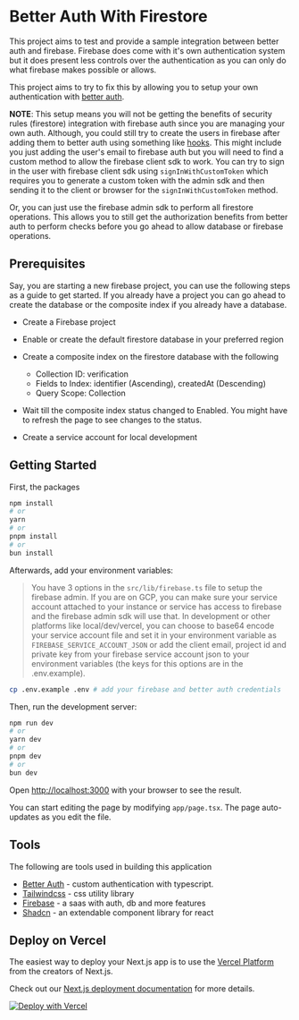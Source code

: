 # Better Auth With Firestore

This project aims to test and provide a sample integration between better auth and firebase.
Firebase does come with it's own authentication system but it does present less controls over the authentication as you can only do what firebase makes possible or allows.

This project aims to try to fix this by allowing you to setup your own authentication with [better auth](https://www.better-auth.com).

**NOTE**:
This setup means you will not be getting the benefits of security rules (firestore) integration with firebase auth since you are managing your own auth.
Although, you could still try to create the users in firebase after adding them to better auth using something like [hooks](https://www.better-auth.com/docs/concepts/hooks). This might include you just adding the user's email to firebase auth but you will need to find a custom method to allow the firebase client sdk to work. You can try to sign in the user with firebase client sdk using `signInWithCustomToken` which requires you to generate a custom token with the admin sdk and then sending it to the client or browser for the `signInWithCustomToken` method.

Or, you can just use the firebase admin sdk to perform all firestore operations. This allows you to still get the authorization benefits from better auth to perform checks before you go ahead to allow database or firebase operations.

## Prerequisites

Say, you are starting a new firebase project, you can use the following steps as a guide to get started. If you already have a project you can go ahead to create the database or the composite index if you already have a database.

- Create a Firebase project
- Enable or create the default firestore database in your preferred region
- Create a composite index on the firestore database with the following

  - Collection ID: verification
  - Fields to Index: identifier (Ascending), createdAt (Descending)
  - Query Scope: Collection

- Wait till the composite index status changed to Enabled. You might have to refresh the page to see changes to the status.
- Create a service account for local development

## Getting Started

First, the packages

```bash
npm install
# or
yarn
# or
pnpm install
# or
bun install
```

Afterwards, add your environment variables:

> You have 3 options in the `src/lib/firebase.ts` file to setup the firebase admin. If you are on GCP, you can make sure your service account attached to your instance or service has access to firebase and the firebase admin sdk will use that. In development or other platforms like local/dev/vercel, you can choose to base64 encode your service account file and set it in your environment variable as `FIREBASE_SERVICE_ACCOUNT_JSON` or add the client email, project id and private key from your firebase service account json to your environment variables (the keys for this options are in the .env.example).

```bash
cp .env.example .env # add your firebase and better auth credentials
```

Then, run the development server:

```bash
npm run dev
# or
yarn dev
# or
pnpm dev
# or
bun dev
```

Open [http://localhost:3000](http://localhost:3000) with your browser to see the result.

You can start editing the page by modifying `app/page.tsx`. The page auto-updates as you edit the file.

## Tools

The following are tools used in building this application

- [Better Auth](https://www.better-auth.com) - custom authentication with typescript.
- [Tailwindcss](https://tailwindcss.com/) - css utility library
- [Firebase](https://firebase.google.com) - a saas with auth, db and more features
- [Shadcn](https://ui.shadcn.com) - an extendable component library for react

## Deploy on Vercel

The easiest way to deploy your Next.js app is to use the [Vercel Platform](https://vercel.com/new?utm_medium=default-template&filter=next.js&utm_source=create-next-app&utm_campaign=create-next-app-readme) from the creators of Next.js.

Check out our [Next.js deployment documentation](https://nextjs.org/docs/app/building-your-application/deploying) for more details.

[![Deploy with Vercel](https://vercel.com/button)](https://vercel.com/new/clone?repository-url=https%3A%2F%2Fgithub.com%2Fdiscoverlance-com%2Fbetter-auth-with-firebase&env=BETTER_AUTH_SECRET,BETTER_AUTH_URL,FIREBASE_SERVICE_ACCOUNT_JSON&envDescription=Environment%20variables%20needed%20for%20the%20application&envLink=https%3A%2F%2Fgithub.com%2Fdiscoverlance-com%2Fbetter-auth-with-firebase%2Fblob%2Fmain%2F.env.example&demo-title=Better%20Auth%20With%20Firebase&demo-description=A%20showcase%20of%20better%20auth%20with%20firebase&demo-url=https%3A%2F%2Fbetter-auth-with-firebase.vercel.app&demo-image=https%3A%2F%2Fgithub.com%2Fdiscoverlance-com%2Fbetter-auth-with-firebase%2Fblob%2Fmain%2Fpublic%2Fimages%2Flocalhost_3000_.png%3Fraw%3Dtrue)
